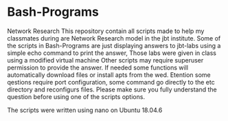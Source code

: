 # Bash-Programs
Network Research
This repository contain all scripts made to help my classmates during are Network Research model in the jbt institute.
Some of the scripts in Bash-Programs are just displaying answers to jbt-labs using a simple echo command to print the answer,
Those labs were given in class using a modified virtual machine 
Other scripts may require superuser permission to provide the answer.
If needed some functions will automatically download files or install apts from the wed.
Etention some qestions require port configuration, some command go directly to the etc directory and reconfigurs files. 
Please make sure you fully understand the question before using one of the scripts options.

The scripts were written using nano on Ubuntu 18.04.6
